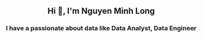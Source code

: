<h2 align="center">Hi 👋, I'm Nguyen Minh Long</h2>
<p align="center">
  <h3 align="center">I have a passionate about data like Data Analyst, Data Engineer</h3>
</p>
